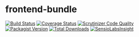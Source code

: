 # frontend-bundle

[![Build Status](https://img.shields.io/travis/regularjack/frontend-bundle.svg?style=flat-square)](https://travis-ci.org/regularjack/frontend-bundle)
[![Coverage Status](https://img.shields.io/scrutinizer/coverage/g/regularjack/frontend-bundle.svg?style=flat-square)](https://scrutinizer-ci.com/g/regularjack/frontend-bundle/code-structure)
[![Scrutinizer Code Quality](https://img.shields.io/scrutinizer/g/regularjack/frontend-bundle.svg?style=flat-square)](https://scrutinizer-ci.com/g/regularjack/frontend-bundle)
[![Packagist Version](https://img.shields.io/packagist/v/regularjack/frontend-bundle.svg?style=flat-square)](https://packagist.org/packages/regularjack/frontend-bundle)
[![Total Downloads](https://img.shields.io/packagist/dt/regularjack/frontend-bundle.svg?style=flat-square)](https://packagist.org/packages/regularjack/frontend-bundle)
[![SensioLabsInsight](https://insight.sensiolabs.com/projects/5f7d6dc7-1dcb-4acf-86b7-eb1564c59939/mini.png)](https://insight.sensiolabs.com/projects/5f7d6dc7-1dcb-4acf-86b7-eb1564c59939)
